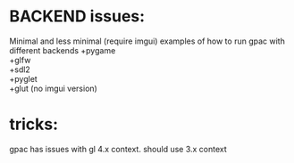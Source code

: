 BACKEND issues:
==============
Minimal and less minimal (require imgui) examples of how to run gpac with different backends 
+pygame  
+glfw  
+sdl2  
+pyglet  
+glut (no imgui version)

tricks:
=======
gpac has issues with gl 4.x context. should use 3.x context